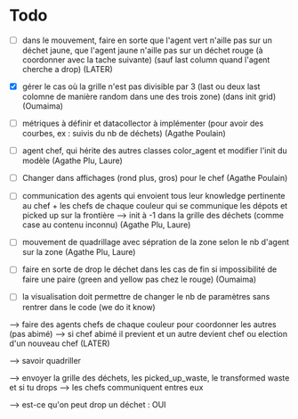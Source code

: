 # Todo

- [ ] dans le mouvement, faire en sorte que l'agent vert n'aille pas sur un déchet jaune, que l'agent jaune n'aille pas sur un déchet rouge (à coordonner avec la tache suivante) (sauf last column quand l'agent cherche a drop)  (LATER)
- [x] gérer le cas où la grille n'est pas divisible par 3 (last ou deux last colomne de manière random dans une des trois zone) (dans init grid)  (Oumaima)
- [ ] métriques à définir et datacollector à implémenter (pour avoir des courbes, ex : suivis du nb de déchets) (Agathe Poulain)
- [ ] agent chef, qui hérite des autres classes color_agent et modifier l'init du modèle (Agathe Plu, Laure)
- [ ] Changer dans affichages (rond plus, gros) pour le chef  (Agathe Poulain) 
- [ ] communication des agents qui envoient tous leur knowledge pertinente au chef + les chefs de chaque couleur qui se communique les dépots et picked up sur la frontière --> init à -1 dans la grille des déchets (comme case au contenu inconnu)  (Agathe Plu, Laure)
- [ ] mouvement de quadrillage avec sépration de la zone selon le nb d'agent sur la zone  (Agathe Plu, Laure)
- [ ] faire en sorte de drop le déchet dans les cas de fin si impossibilité de faire une paire (green and yellow pas chez le rouge) (Oumaima)

- [ ] la visualisation doit permettre de changer le nb de paramètres sans rentrer dans le code (we do it know)


--> faire des agents chefs de chaque couleur pour coordonner les autres (pas abimé)
--> si chef abimé il previent et un autre devient chef ou election d'un nouveau chef (LATER)

--> savoir quadriller 

--> envoyer la grille des déchets, les picked_up_waste, le transformed waste et si tu drops
--> les chefs communiquent entres eux

--> est-ce qu'on peut drop un déchet : OUI


